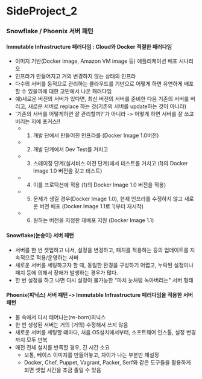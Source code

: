 # SideProject_2

### Snowflake / Phoenix 서버 패턴
#### Immutable Infrastructure 패러다임 : Cloud와 Docker 적절한 패러다임
- 이미지 기반(Docker image, Amazon VM image 등) 애플리케이션 배포 시나리오
- 인프라가 만들어지고 거의 변경하지 않는 상태의 인프라
- 다수의 서버를 동적으로 관리하는 클라우드를 기반으로 어떻게 하면 유연하게 배포할 수 있을까에 대한 고민에서 나온 패러다임
- 예)새로운 버전의 서버가 있다면, 최신 버전의 서버를 준비한 다음 기존의 서버를 버리고, 새로운 서버로 replace 하는 것(기존의 서버를 update하는 것이 아니라)
- '기존의 서버를 어떻게하면 잘 관리할까?'가 아니라 -> 어떻게 하면 서버를 잘 쓰고 버리는 지에 포커스!!
  - 1) 개발 단에서 만들어진 인프라를 (Docker Image 1.0버전)
  - 2) 개발 단계에서 Dev Test를 거치고
  - 3) 스테이징 단계(실서비스 이전 단계)에서 테스트를 거치고 (1)의 Docker Image 1.0 버전을 갖고 테스트)
  - 4) 이를 프로덕션에 적용 (1)의 Docker Image 1.0 버전을 적용)
  - 5) 문제가 생길 경우(Docker Image 1.0), 현재 인프라를 수정하지 않고 새로운 버전 배포 (Docker Image 1.1로 1)부터 재시작)
  - 6) 원하는 버전을 지정한 재배포 지원 (Docker Image 1.1)

#### Snowflake(눈송이) 서버 패턴
- 서버를 한 번 셋업하고 나서, 설정을 변경하고, 패치를 적용하는 등의 업데이트를 지속적으로 적용/운영하는 서버
- 새로운 서버를 세팅하고자 할 때, 동일한 환경을 구성하기 어렵고, 누락된 설정이나 패치 등에 의해서 장애가 발생하는 경우가 많다.
- 한 번 설정을 하고 나면 다시 설정이 불가능한 "마치 눈처럼 녹아버리는" 서버 형태

#### Phoenix(피닉스) 서버 패턴 -> Immutable Infrastructure 패러다임을 적용한 서버 패턴
- 불 속에서 다시 태어나는(re-born)피닉스
- 한 번 생성된 서버는 거의 (거의) 수정해서 쓰지 않음
- 새로운 서버를 세팅할 떄마다, 처음 OS설치에서부터, 소프트웨어 인스톨, 설정 변경까지 모두 반복
- 매전 전체 설치를 반족할 경우, 긴 시간 소요
  - 보통, 베이스 이미지를 만들어놓고, 차이가 나는 부분만 재설정
  - Docker, Chef, Puppet, Vagrant, Packer, Serf와 같은 도구들을 활용하게 되면 셋업 시간을 조금 줄일 수 있음
